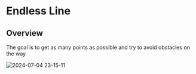 # Endless Line
## Overview
The goal is to get as many points as possible and try to avoid obstacles on the way

![2024-07-04 23-15-11](https://github.com/HorneOnne/Freelance_EndlessLine/assets/65548001/da97a9e7-5366-478f-9714-48666f14d11d)
